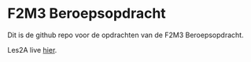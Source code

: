 # F2M3 Beroepsopdracht
Dit is de github repo voor de opdrachten van de F2M3 Beroepsopdracht.

Les2A live [hier](https://30821.hosts1.ma-cloud.nl/F2M3BO/les2A/testMyApi.html).